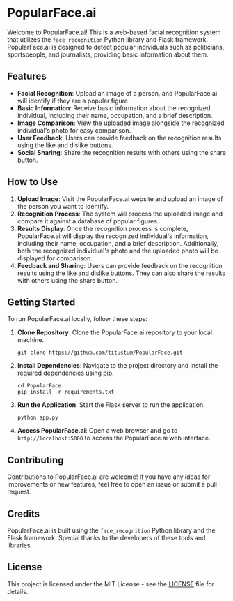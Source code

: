# PopularFace.ai

Welcome to PopularFace.ai! This is a web-based facial recognition system that utilizes the `face_recognition` Python library and Flask framework. PopularFace.ai is designed to detect popular individuals such as politicians, sportspeople, and journalists, providing basic information about them.

## Features

- **Facial Recognition**: Upload an image of a person, and PopularFace.ai will identify if they are a popular figure.
- **Basic Information**: Receive basic information about the recognized individual, including their name, occupation, and a brief description.
- **Image Comparison**: View the uploaded image alongside the recognized individual's photo for easy comparison.
- **User Feedback**: Users can provide feedback on the recognition results using the like and dislike buttons.
- **Social Sharing**: Share the recognition results with others using the share button.

## How to Use

1. **Upload Image**: Visit the PopularFace.ai website and upload an image of the person you want to identify.
2. **Recognition Process**: The system will process the uploaded image and compare it against a database of popular figures.
3. **Results Display**: Once the recognition process is complete, PopularFace.ai will display the recognized individual's information, including their name, occupation, and a brief description. Additionally, both the recognized individual's photo and the uploaded photo will be displayed for comparison.
4. **Feedback and Sharing**: Users can provide feedback on the recognition results using the like and dislike buttons. They can also share the results with others using the share button.

## Getting Started

To run PopularFace.ai locally, follow these steps:

1. **Clone Repository**: Clone the PopularFace.ai repository to your local machine.
   ```
   git clone https://github.com/titustum/PopularFace.git
   ```

2. **Install Dependencies**: Navigate to the project directory and install the required dependencies using pip.
   ```
   cd PopularFace
   pip install -r requirements.txt
   ```

3. **Run the Application**: Start the Flask server to run the application.
   ```
   python app.py
   ```

4. **Access PopularFace.ai**: Open a web browser and go to `http://localhost:5000` to access the PopularFace.ai web interface.

## Contributing

Contributions to PopularFace.ai are welcome! If you have any ideas for improvements or new features, feel free to open an issue or submit a pull request.

## Credits

PopularFace.ai is built using the `face_recognition` Python library and the Flask framework. Special thanks to the developers of these tools and libraries.

## License

This project is licensed under the MIT License - see the [LICENSE](LICENSE) file for details.